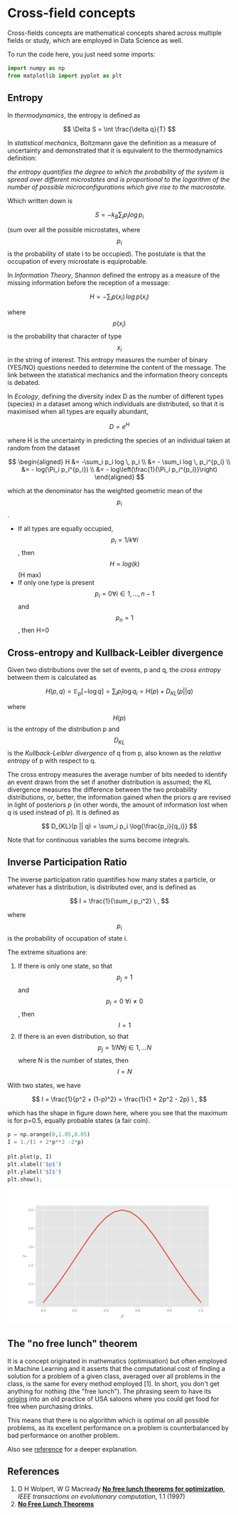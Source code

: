 # Cross-field concepts

Cross-fields concepts are mathematical concepts shared across multiple fields or study, which are employed in Data Science as well.

To run the code here, you just need some imports:

```python
import numpy as np
from matplotlib import pyplot as plt
```

## Entropy

In _thermodynamics_, the entropy is defined as

$$
\Delta S = \int \frac{\delta q}{T}
$$

In _statistical mechanics_, Boltzmann gave the definition as a measure of uncertainty and demonstrated that it is equivalent to the thermodynamics definition:

_the entropy quantifies the degree to which the probability of the system is spread over different microstates and is proportional to the logarithm of the number of possible microconfigurations which give rise to the macrostate._

Which written down is

$$
S = -k_B \sum_i p_i log \, p_i
$$

\(sum over all the possible microstates, where $$p_i$$is the probability of state i to be occupied\). The postulate is that the occupation of every microstate is equiprobable.

In _Information Theory_, Shannon defined the entropy as a measure of the missing information before the reception of a message:

$$
H = -\sum_i p(x_i) \, log \, p(x_i)
$$

where$$p(x_i)$$is the probability that character of type$$x_i$$in the string of interest. This entropy measures the number of binary \(YES/NO\) questions needed to determine the content of the message. The link between the statistical mechanics and the information theory concepts is debated.

In _Ecology_, defining the diversity index D as the number of different types \(species\) in a dataset among which individuals are distributed, so that it is maximised when all types are equally abundant,

$$
D = e^H
$$

where H is the uncertainty in predicting the species of an individual taken at random from the dataset

$$
\begin{aligned}
H &= -\sum_i p_i log \, p_i \\
  &= - \sum_i log \, p_i^{p_i} \\
  &= - log(\Pi_i p_i^{p_i}) \\
  &= - log\left(\frac{1}{\Pi_i p_i^{p_i}}\right)
\end{aligned}
$$

which at the denominator has the weighted geometric mean of the $$p_i$$.

* If all types are equally occupied,$$p_i = 1/k  \forall i$$, then$$H = log(k)$$ \(H max\)
* If only one type is present$$p_i = 0  \forall i \in {1, \ldots, n-1}$$and$$p_n = 1$$ , then H=0

## Cross-entropy and Kullback-Leibler divergence

Given two distributions over the set of events, p and q, the _cross entropy_ between them is calculated as

$$
H(p, q) = \mathbb{E}_p [ - \log q] = \sum_i p_i \log q_i = H(p) + D_{KL} (p || q)
$$

where$$H(p)$$is the entropy of the distribution p and$$D_{KL}$$is the _Kullback-Leibler divergence_ of q from p, also known as the _relative entropy_ of p with respect to q.

The cross entropy measures the average number of bits needed to identify an event drawn from the set if another distribution is assumed; the KL divergence measures the difference between the two probability distributions, or, better, the information gained when the priors $q$ are revised in light of posteriors $p$ \(in other words, the amount of information lost when $q$ is used instead of $p$\). It is defined as

$$
D_{KL}(p || q) = \sum_i p_i \log{\frac{p_i}{q_i}}
$$

Note that for continuous variables the sums become integrals.

## Inverse Participation Ratio

The inverse participation ratio quantifies how many states a particle, or whatever has a distribution, is distributed over, and is defined as

$$
I = \frac{1}{\sum_i p_i^2} \ ,
$$

where$$p_i$$is the probability of occupation of state i.

The extreme situations are:

1. If there is only one state, so that$$p_j = 1$$and$$p_i = 0 \ \forall i \neq 0$$, then   $$I = 1$$ 
2. If there is an even distribution, so that $$p_j = 1/N  \forall j \in {1, \ldots N}$$ where N is the number of states, then$$I = N$$ 

With two states, we have

$$
I = \frac{1}{p^2 + (1-p)^2} = \frac{1}{1 + 2p^2 - 2p} \ ,
$$

which has the shape in figure down here, where you see that the maximum is for p=0.5, equally probable states \(a fair coin\).

```python
p = np.arange(0,1.05,0.05)
I = 1./(1 + 2*p**2 -2*p)

plt.plot(p, I)
plt.xlabel('$p$')
plt.ylabel('$I$')
plt.show();
```

![](../.gitbook/assets/ipr.png)

## The "no free lunch" theorem

It is a concept originated in mathematics \(optimisation\) but often employed in Machine Learning and it asserts that the computational cost of finding a solution for a problem of a given class, averaged over all problems in the class, is the same for every method employed \[1\]. In short, you don't get anything for nothing \(the "free lunch"\). The phrasing seem to have its [origins](https://www.phrases.org.uk/meanings/tanstaafl.html) into an old practice of USA saloons where you could get food for free when purchasing drinks.

This means that there is no algorithm which is optimal on all possible problems, as its excellent performance on a problem is counterbalanced by bad performance on another problem.

Also see [reference](cross-field-concepts.md#references) for a deeper explanation.

## References

1.  D H Wolpert, W G Macready [**No free lunch theorems for optimization**](https://ti.arc.nasa.gov/m/profile/dhw/papers/78.pdf), _IEEE transactions on evolutionary computation_, 1.1 \(1997\)
2.  [**No Free Lunch Theorems**](http://www.no-free-lunch.org/)


